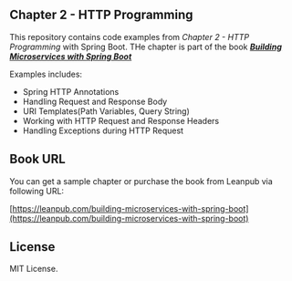 Chapter 2 - HTTP Programming
------
This repository contains code examples from *Chapter 2 - HTTP Programming* with Spring Boot. THe chapter is part of the book ***[Building Microservices with Spring Boot](https://leanpub.com/building-microservices-with-spring-boot)***

Examples includes:

* Spring HTTP Annotations
* Handling Request and Response Body
* URI Templates(Path Variables, Query String)
* Working with HTTP Request and Response Headers
* Handling Exceptions during HTTP Request


## Book URL
You can get a sample chapter or purchase the book from Leanpub via following URL:

[https://leanpub.com/building-microservices-with-spring-boot](https://leanpub.com/building-microservices-with-spring-boot)


## License
MIT License.